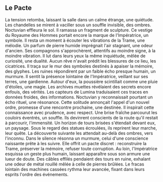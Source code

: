 ## Le Pacte

La tension retomba, laissant la salle dans un calme étrange, une quiétude. Les chandelles se mirent à vaciller sous un souffle invisible, des ombres. Noctuvian effleura le sol. Il ramassa un fragment de sculpture. Ce vestige du Royaume des Hommes portait encore la marque de l'Impératrice, un symbole. Il resta un moment à écouter les vibrations de la Trame, une mélodie. Un parfum de pierre humide imprégnait l'air stagnant, une odeur d'ancien. Ses compagnons s'approchèrent, attentifs au moindre signe, à la moindre vibration. Il lut dans leurs yeux la même inquiétude, mêlée de curiosité, une dualité. Aucun rêve n'avait prédit les blessures de ce lieu, les cicatrices. Il traça sur le mur des symboles destinés à apaiser la mémoire, des glyphes. Les ruines répondirent par un faible écho presque humain, un murmure. Il sentit la présence lointaine de l'Impératrice, veillant sur ses terres, une gardienne. Autour d'eux, la poussière scintillait comme une pluie d'étoiles, une magie. Les archives muettes révélaient des secrets encore enfouis, des vérités. Les capteurs de Lumina traduisaient ces traces en données froides, des informations. Noctuvian y reconnaissait pourtant un écho rituel, une résonance. Cette solitude annonçait l'appel d'un nouvel ordre, promesse d'une rencontre prochaine, une destinée. Il inspirait cette connaissance avec prudence, avec respect. Une brise fraîche parcourut les couloirs éventrés, un souffle. Ils devinrent conscients de la route qu'il restait à parcourir, l'immensité. Un horizon de tours brisées s'étendait devant eux, un paysage. Sous le regard des statues écroulées, ils reprirent leur marche, leur quête. La découverte suivante les attendait au-delà des ombres, vers l'inconnu. Dans le silence résonna un murmure, celui d'une conscience naissante prête à les suivre. Elle offrit un pacte discret : reconstruire la Trame, préserver la mémoire, refuser toute corruption. Au loin, l'Impératrice esquissa un geste plus humain, laissant apparaître sous son armure une lueur de doute. Des câbles effilés pendaient des tours en ruine, exhalant une odeur de métal rouillé mêlée à celle de pierres brûlées. Le fracas lointain des machines cassées rythma leur avancée, fixant dans leurs esprits l'ordre des événements.